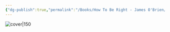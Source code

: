```yaml
---
{"dg-publish":true,"permalink":"/Books/How To Be Right - James O'Brien/","title":"How To Be Right","noteIcon":4,"created":"2024-11-18T16:28:10.219+09:00"}
---
```



![cover|150](http://books.google.com/books/content?id=QmVPDwAAQBAJ&printsec=frontcover&img=1&zoom=5&edge=curl&source=gbs_api)
